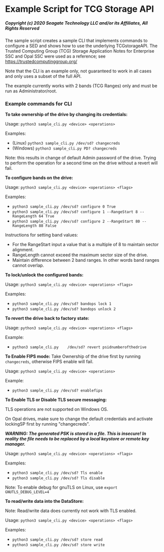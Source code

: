 # Example Script for TCG Storage API

##### Copyright (c) 2020 Seagate Technology LLC and/or its Affiliates, All Rights Reserved

The sample script creates a sample CLI that implements commands to configure a SED and shows how
to use the underlying TCGstorageAPI. The Trusted Computing Group (TCG) Storage Application Notes
for Enterprise SSC and Opal SSC were used as a reference; see https://trustedcomputinggroup.org/

Note that the CLI is an example only, not guaranteed to work in all cases and only uses a subset of the full API.

The example currently works with 2 bands (TCG Ranges) only and must be run as Administrator/root.

### Example commands for CLI

**To take ownership of the drive by changing its credentials:**

Usage: `python3 sample_cli.py <device> <operations>`

Examples:
- (Linux)   `python3 sample_cli.py /dev/sd? changecreds`
- (Windows) `python3 sample_cli.py PD? changecreds`

Note: this results in change of default Admin password of the drive. Trying to perform the operation for a second time on the drive without a revert will fail.


**To configure bands on the drive:**

Usage: `python3 sample_cli.py <device> <operations> <flags>`

Examples:
- `python3 sample_cli.py /dev/sd? configure 0 True`
- `python3 sample_cli.py /dev/sd? configure 1 --RangeStart 8 --RangeLength 64 True`
- `python3 sample_cli.py /dev/sd? configure 2 --RangeStart 80 --RangeLength 88 False`

Instructions for setting band values:  
- For the RangeStart input a value that is a multiple of 8 to maintain sector alignment.
- RangeLength cannot exceed the maximum sector size of the drive.
- Maintain difference between 2 band ranges. In other words band ranges cannot overlap.


**To lock/unlock the configured bands:**

Usage: `python3 sample_cli.py <device> <operations> <flags>`

Examples:
- `python3 sample_cli.py /dev/sd? bandops lock 1`
- `python3 sample_cli.py /dev/sd? bandops unlock 2`


**To revert the drive back to factory state:**

Usage: `python3 sample_cli.py <device> <operations> <flags>`

Example:
- `python3 sample_cli.py	/dev/sd? revert psidnumberofthedrive`


**To Enable FIPS mode:**
Take Ownership of the drive first by running `changecreds`, otherwise FIPS enable will fail.

Usage: `python3 sample_cli.py <device> <operations>`

Example:    
- `python3 sample_cli.py /dev/sd? enablefips`


**To Enable TLS or Disable TLS secure messaging:**

TLS operations are not supported on Windows OS.

On Opal drives, make sure to change the default credentials and activate lockingSP first by running "changecreds".

***WARNING: The generated PSK is stored in a file. This is insecure! In reality the file needs to be replaced by a local keystore or remote key manager.***

Usage: `python3 sample_cli.py <device> <operations> <flags>`

Examples:
- `python3 sample_cli.py /dev/sd? Tls enable`
- `python3 sample_cli.py /dev/sd? Tls disable`

Note: To enable debug for gnuTLS on Linux, use `export GNUTLS_DEBUG_LEVEL=4`

**To read/write data into the DataStore:**

Note: Read/write data does currently not work with TLS enabled.

Usage: `python3 sample_cli.py <device> <operations> <flags>`

Examples:   
- `python3 sample_cli.py /dev/sd? store read`
- `python3 sample_cli.py /dev/sd? store write`
